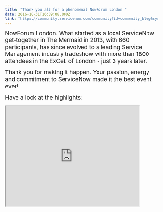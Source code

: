 ```yaml
---
title: "Thank you all for a phenomenal NowForum London "
date: 2016-10-31T16:09:08.000Z
link: "https://community.servicenow.com/community?id=community_blog&sys_id=0e2ea66ddbd0dbc01dcaf3231f9619c7"
---
```

<p><span style="font-size: 14pt;">NowForum London. What started as a local ServiceNow get-together in The Mermaid in 2013, with 660 participants, has since evolved to a leading Service Management industry tradeshow with more than 1800 attendees in the ExCeL of London - just 3 years later. </span></p><p></p><p><span style="font-size: 14pt;">Thank you for making it happen. Your passion, energy and commitment to ServiceNow made it the best event ever! </span></p><p></p><p><span style="font-size: 14pt;">Have a look at the highlights:</span></p><p></p><p><iframe src="https://youtube.com/embed/njKsPJQJZ0o" width="440" height="330"/></p>